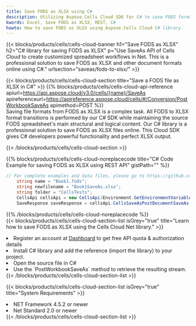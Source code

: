 ```yaml
---
title: Save FODS as XLSX using C# 
description: Utilizing Aspose.Cells Cloud SDK for C# to save FODS format file as XLSX format file. 
kwords: Excel, Save FODS as XLSX, REST, C#
howto: How to save FODS as XLSX using Aspose.Cells Cloud C# library.
---
```



{{< blocks/products/cells/cells-cloud-banner h1="Save FODS as XLSX" h2="C# library for saving FODS as XLSX" p="Use SaveAs API of Cells Cloud to create customized spreadsheet workflows in Net. This is a professional solution to save FODS as XLSX and other document formats online using C#." urlsection="saveas/fods-to-xlsx/" >}}

{{< blocks/products/cells/cells-cloud-section  title="Save a FODS file as XLSX in C#" >}}
{{% blocks/products/cells/cells-cloud-api-reference  apiurl=https://api.aspose.cloud/v3.0/cells/{name}/SaveAs  apireferenceurl=https://apireference.aspose.cloud/cells/#/Conversion/PostWorkbookSaveAs  apimethod=POST %}}
<br/>
Saving file formats from FODS as XLSX is a complex task. All FODS to XLSX format transitions is performed by our C# SDK while maintaining the source FODS spreadsheet's main structural and logical content. Our C# library is a professional solution to save FODS as XLSX files online. This Cloud SDK gives C# developers powerful functionality and perfect XLSX output.

{{< /blocks/products/cells/cells-cloud-section >}}

{{% blocks/products/cells/cells-cloud-noreplacecode title="C# Code Example for saving FODS as XLSX using REST API" gistPath="" %}}
  
```cs
// For complete examples and data files, please go to https://github.com/aspose-cells-cloud/aspose-cells-cloud-dotnet/
    string name = "Book1.fods";
    string newfilename = "Book1SaveAs.xlsx";
    string folder = "CellsTests";
    CellsApi cellsApi = new CellsApi(Environment.GetEnvironmentVariable("ProductClientId"), Environment.GetEnvironmentVariable("ProductClientSecret"));
    SaveResponse saveResponse = cellsApi.CellsSaveAsPostDocumentSaveAs(name, null, newfilename, null,null,folder);
```
  
{{% /blocks/products/cells/cells-cloud-noreplacecode  %}}
<br/>
{{< blocks/products/cells/cells-cloud-section-list isGrey="true"  title="Learn how to save FODS as XLSX using the Cells Cloud Net library." >}}
<li>Register an account at <a href="https://dashboard.aspose.cloud/">Dashboard</a> to get free API quota & authorization details</li>
<li>Install C# library and add the reference (import the library) to your project.</li>
<li>Open the source file in C#</li>
<li>Use the `PostWorkbookSaveAs` method to retrieve the resulting stream.</li>
{{< /blocks/products/cells/cells-cloud-section-list >}}

{{< blocks/products/cells/cells-cloud-section-list isGrey="true"  title="System Requirements" >}}
<li>NET Framework 4.5.2 or newer</li>
<li>Net Standard 2.0 or newer</li>
{{< /blocks/products/cells/cells-cloud-section-list >}}
